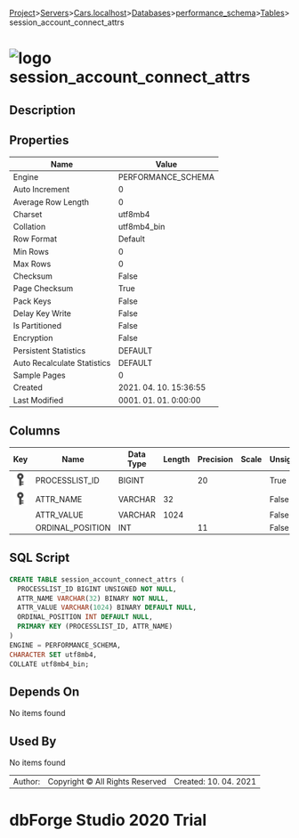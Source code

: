 [Project](../../../../../startpage.md)>[Servers](../../../../Servers.md)>[Cars.localhost](../../../Cars.localhost.md)>[Databases](../../Databases.md)>[performance_schema](../performance_schema.md)>[Tables](Tables.md)>session_account_connect_attrs


# ![logo](../../../../../Images/table64.svg) session_account_connect_attrs

## <a name="#Description"></a>Description
> 
## <a name="#Properties"></a>Properties
|Name|Value|
|---|---|
|Engine|PERFORMANCE_SCHEMA|
|Auto Increment|0|
|Average Row Length|0|
|Charset|utf8mb4|
|Collation|utf8mb4_bin|
|Row Format|Default|
|Min Rows|0|
|Max Rows|0|
|Checksum|False|
|Page Checksum|True|
|Pack Keys|False|
|Delay Key Write|False|
|Is Partitioned|False|
|Encryption|False|
|Persistent Statistics|DEFAULT|
|Auto Recalculate Statistics|DEFAULT|
|Sample Pages|0|
|Created|2021. 04. 10. 15:36:55|
|Last Modified|0001. 01. 01. 0:00:00|


## <a name="#Columns"></a>Columns
|Key|Name|Data Type|Length|Precision|Scale|Unsigned|Zerofill|Binary|Not Null|Auto Increment|Default|Virtual|Description|
|:---:|---|---|---|---|---|---|---|---|---|---|---|---|---|
|[![Primary Key ](../../../../../Images/primarykey.svg)](#Indexes)|PROCESSLIST_ID|BIGINT||20||True|False|False|True|False||False||
|[![Primary Key ](../../../../../Images/primarykey.svg)](#Indexes)|ATTR_NAME|VARCHAR|32|||False|False|True|True|False||False||
||ATTR_VALUE|VARCHAR|1024|||False|False|True|False|False|NULL|False||
||ORDINAL_POSITION|INT||11||False|False|False|False|False|NULL|False||

## <a name="#SqlScript"></a>SQL Script
```SQL
CREATE TABLE session_account_connect_attrs (
  PROCESSLIST_ID BIGINT UNSIGNED NOT NULL,
  ATTR_NAME VARCHAR(32) BINARY NOT NULL,
  ATTR_VALUE VARCHAR(1024) BINARY DEFAULT NULL,
  ORDINAL_POSITION INT DEFAULT NULL,
  PRIMARY KEY (PROCESSLIST_ID, ATTR_NAME)
)
ENGINE = PERFORMANCE_SCHEMA,
CHARACTER SET utf8mb4,
COLLATE utf8mb4_bin;
```

## <a name="#DependsOn"></a>Depends On
No items found

## <a name="#UsedBy"></a>Used By
No items found

||||
|---|---|---|
|Author: |Copyright © All Rights Reserved|Created: 10. 04. 2021|
# dbForge Studio 2020 Trial